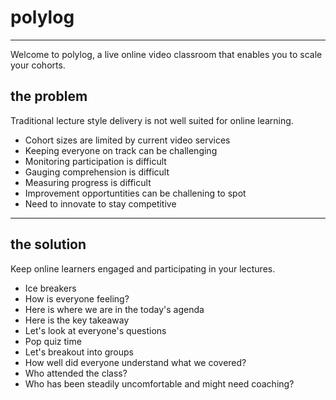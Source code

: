 # polylog
---
Welcome to polylog, a live online video classroom that enables you to scale your cohorts.

## the problem
Traditional lecture style delivery is not well suited for online learning.
* Cohort sizes are limited by current video services
* Keeping everyone on track can be challenging
* Monitoring participation is difficult
* Gauging comprehension is difficult
* Measuring progress is difficult
* Improvement opportuntities can be challening to spot
* Need to innovate to stay competitive

---
## the solution
Keep online learners engaged and participating in your lectures.

* Ice breakers
* How is everyone feeling?
* Here is where we are in the today's agenda
* Here is the key takeaway
* Let's look at everyone's questions
* Pop quiz time
* Let's breakout into groups
* How well did everyone understand what we covered?
* Who attended the class?
* Who has been steadily uncomfortable and might need coaching?


